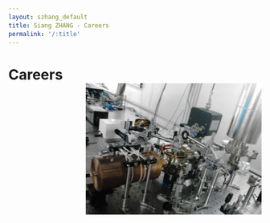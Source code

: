 ```yaml
---
layout: szhang_default 
title: Siang ZHANG - Careers
permalink: '/:title'
---
```


# Careers <img src="/static/images/trap_around.jpg" width="350px" style="position:relative;z-index:99;float:right;padding-left:50px"/>

<!--
## Academic Employments

## Work Experiences
-->